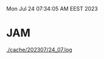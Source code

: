 Mon Jul 24 07:34:05 AM EEST 2023
# JAM
<a href='./cache/202307/24_07.log'>./cache/202307/24_07.log</a>
